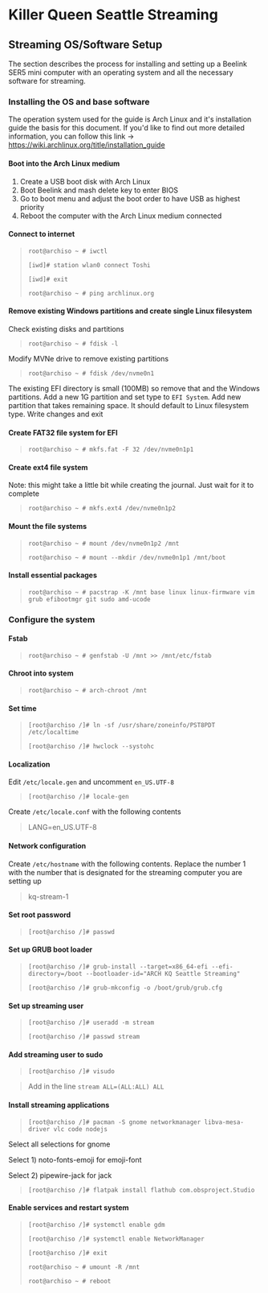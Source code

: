 # Killer Queen Seattle Streaming

## Streaming OS/Software Setup

The section describes the process for installing and setting up a Beelink SER5 mini computer with an operating system and all the necessary software for streaming.

### Installing the OS and base software

The operation system used for the guide is Arch Linux and it's installation guide the basis for this document. If you'd like to find out more detailed information, you can follow this link -> https://wiki.archlinux.org/title/installation_guide

#### Boot into the Arch Linux medium

1. Create a USB boot disk with Arch Linux
2. Boot Beelink and mash delete key to enter BIOS
3. Go to boot menu and adjust the boot order to have USB as highest priority
4. Reboot the computer with the Arch Linux medium connected

#### Connect to internet

> `root@archiso ~ # iwctl`
>
> `[iwd]# station wlan0 connect Toshi`
>
> `[iwd]# exit`
>
> `root@archiso ~ # ping archlinux.org`

#### Remove existing Windows partitions and create single Linux filesystem

Check existing disks and partitions

> `root@archiso ~ # fdisk -l`

Modify MVNe drive to remove existing partitions

> `root@archiso ~ # fdisk /dev/nvme0n1`

The existing EFI directory is small (100MB) so remove that and the Windows partitions. Add a new 1G partition and set type to `EFI System`. Add new partition that takes remaining space. It should default to Linux filesystem type. Write changes and exit

#### Create FAT32 file system for EFI

> `root@archiso ~ # mkfs.fat -F 32 /dev/nvme0n1p1`

#### Create ext4 file system

Note: this might take a little bit while creating the journal. Just wait for it to complete

> `root@archiso ~ # mkfs.ext4 /dev/nvme0n1p2`

#### Mount the file systems

> `root@archiso ~ # mount /dev/nvme0n1p2 /mnt`
>
> `root@archiso ~ # mount --mkdir /dev/nvme0n1p1 /mnt/boot`

#### Install essential packages

> `root@archiso ~ # pacstrap -K /mnt base linux linux-firmware vim grub efibootmgr git sudo amd-ucode`

### Configure the system

#### Fstab

> `root@archiso ~ # genfstab -U /mnt >> /mnt/etc/fstab`

#### Chroot into system

> `root@archiso ~ # arch-chroot /mnt`

#### Set time

> `[root@archiso /]# ln -sf /usr/share/zoneinfo/PST8PDT /etc/localtime`
>
> `[root@archiso /]# hwclock --systohc`

#### Localization

Edit `/etc/locale.gen` and uncomment `en_US.UTF-8`

> `[root@archiso /]# locale-gen`

Create `/etc/locale.conf` with the following contents

> LANG=en_US.UTF-8

#### Network configuration

Create `/etc/hostname` with the following contents. Replace the number 1 with the number that is designated for the streaming computer you are setting up

> kq-stream-1

#### Set root password

> `[root@archiso /]# passwd`

#### Set up GRUB boot loader

> `[root@archiso /]# grub-install --target=x86_64-efi --efi-directory=/boot --bootloader-id="ARCH KQ Seattle Streaming"`
>
> `[root@archiso /]# grub-mkconfig -o /boot/grub/grub.cfg`

#### Set up streaming user

> `[root@archiso /]# useradd -m stream`
>
> `[root@archiso /]# passwd stream`

#### Add streaming user to sudo

> `[root@archiso /]# visudo`

> Add in the line `stream ALL=(ALL:ALL) ALL`

#### Install streaming applications

> `[root@archiso /]# pacman -S gnome networkmanager libva-mesa-driver vlc code nodejs`

Select all selections for gnome

Select 1) noto-fonts-emoji for emoji-font

Select 2) pipewire-jack for jack

> `[root@archiso /]# flatpak install flathub com.obsproject.Studio`

#### Enable services and restart system

> `[root@archiso /]# systemctl enable gdm`
>
> `[root@archiso /]# systemctl enable NetworkManager`
>
> `[root@archiso /]# exit`
>
> `root@archiso ~ # umount -R /mnt`
>
> `root@archiso ~ # reboot`